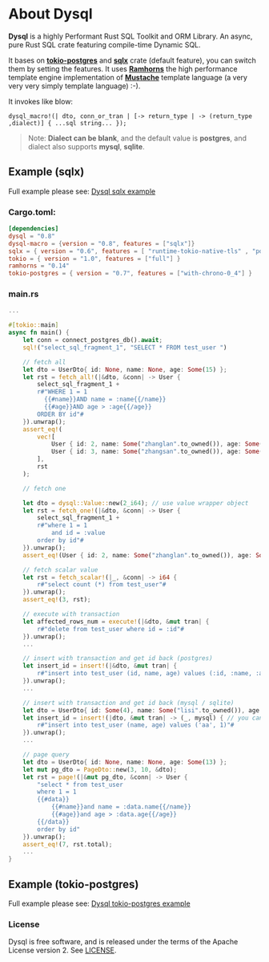 # About Dysql

**Dysql** is a highly Performant Rust SQL Toolkit and ORM Library. An async, pure Rust SQL crate featuring compile-time Dynamic SQL.

It bases on [**tokio-postgres**](https://github.com/sfackler/rust-postgres) and [**sqlx**](https://github.com/launchbadge/sqlx) crate (default feature), you can switch them by setting the features. 
It uses [**Ramhorns**](https://github.com/maciejhirsz/ramhorns) the high performance template engine implementation of [**Mustache**](https://mustache.github.io/) template language (a very very very simply template language) :-).

It invokes like blow:
```(
dysql_macro!(| dto, conn_or_tran | [-> return_type | -> (return_type ,dialect)] { ...sql string... });
```
> Note: **Dialect can be blank**, and the default value is **postgres**, and dialect also supports  **mysql**, **sqlite**.

## Example (sqlx)
Full example please see: [Dysql sqlx example](https://github.com/evanzp0/dysql-project/tree/main/examples/with_sqlx)

### Cargo.toml:
```toml
[dependencies]
dysql = "0.8"
dysql-macro = {version = "0.8", features = ["sqlx"]}
sqlx = { version = "0.6", features = [ "runtime-tokio-native-tls" , "postgres" ] }
tokio = { version = "1.0", features = ["full"] }
ramhorns = "0.14"
tokio-postgres = { version = "0.7", features = ["with-chrono-0_4"] }
```

### main.rs
```rust
...

#[tokio::main]
async fn main() {
    let conn = connect_postgres_db().await;
    sql!("select_sql_fragment_1", "SELECT * FROM test_user ")

    // fetch all
    let dto = UserDto{ id: None, name: None, age: Some(15) };
    let rst = fetch_all!(|&dto, &conn| -> User {
        select_sql_fragment_1 +
        r#"WHERE 1 = 1
          {{#name}}AND name = :name{{/name}}
          {{#age}}AND age > :age{{/age}}
        ORDER BY id"#
    }).unwrap();
    assert_eq!(
        vec![
            User { id: 2, name: Some("zhanglan".to_owned()), age: Some(21) }, 
            User { id: 3, name: Some("zhangsan".to_owned()), age: Some(35) }
        ], 
        rst
    );

    // fetch one

    let dto = dysql::Value::new(2_i64); // use value wrapper object
    let rst = fetch_one!(|&dto, &conn| -> User {
        select_sql_fragment_1 +
        r#"where 1 = 1
            and id = :value
        order by id"#
    }).unwrap();
    assert_eq!(User { id: 2, name: Some("zhanglan".to_owned()), age: Some(21) }, rst);

    // fetch scalar value
    let rst = fetch_scalar!(|_, &conn| -> i64 {
        r#"select count (*) from test_user"#
    }).unwrap();
    assert_eq!(3, rst);

    // execute with transaction
    let affected_rows_num = execute!(|&dto, &mut tran| {
        r#"delete from test_user where id = :id"#
    }).unwrap();
    ...

    // insert with transaction and get id back (postgres)
    let insert_id = insert!(|&dto, &mut tran| {
        r#"insert into test_user (id, name, age) values (:id, :name, :age) returning id"#
    }).unwrap();
    ...

    // insert with transaction and get id back (mysql / sqlite)
    let dto = UserDto{ id: Some(4), name: Some("lisi".to_owned()), age: Some(50) };
    let insert_id = insert!(|dto, &mut tran| -> (_, mysql) { // you can use 'sqlite' replace the 'mysql' dialect
        r#"insert into test_user (name, age) values ('aa', 1)"#
    }).unwrap();
    ...

    // page query
    let dto = UserDto{ id: None, name: None, age: Some(13) };
    let mut pg_dto = PageDto::new(3, 10, &dto);
    let rst = page!(|&mut pg_dto, &conn| -> User {
        "select * from test_user 
        where 1 = 1
        {{#data}}
            {{#name}}and name = :data.name{{/name}}
            {{#age}}and age > :data.age{{/age}}
        {{/data}}
        order by id"
    }).unwrap();
    assert_eq!(7, rst.total);
    ...
}
```

## Example (tokio-postgres)
Full example please see: [Dysql tokio-postgres example](https://github.com/evanzp0/dysql-project/tree/main/examples/with_tokio_postgres)

### License

Dysql is free software, and is released under the terms of the Apache License version 2. See [LICENSE](LICENSE).